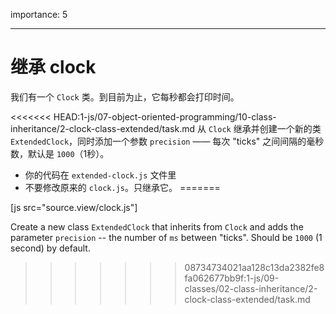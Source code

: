 importance: 5

---

# 继承 clock

我们有一个 `Clock` 类。到目前为止，它每秒都会打印时间。

<<<<<<< HEAD:1-js/07-object-oriented-programming/10-class-inheritance/2-clock-class-extended/task.md
从 `Clock` 继承并创建一个新的类 `ExtendedClock`，同时添加一个参数 `precision` —— 每次 "ticks" 之间间隔的毫秒数，默认是 `1000`（1秒）。

- 你的代码在 `extended-clock.js` 文件里
- 不要修改原来的 `clock.js`。只继承它。
=======

[js src="source.view/clock.js"]

Create a new class `ExtendedClock` that inherits from `Clock` and adds the parameter `precision` -- the number of `ms` between "ticks". Should be `1000` (1 second) by default.
>>>>>>> 08734734021aa128c13da2382fe8fa062677bb9f:1-js/09-classes/02-class-inheritance/2-clock-class-extended/task.md

